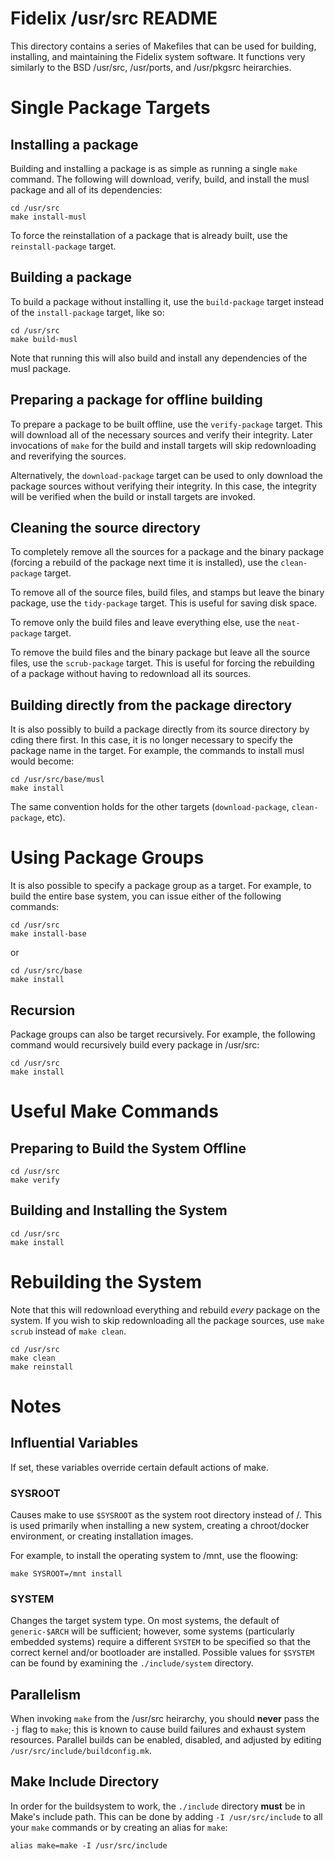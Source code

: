 Fidelix /usr/src README
================================================================================

This directory contains a series of Makefiles that can be used for building,
installing, and maintaining the Fidelix system software. It functions very
similarly to the BSD /usr/src, /usr/ports, and /usr/pkgsrc heirarchies.

# Single Package Targets

## Installing a package

Building and installing a package is as simple as running a single `make`
command. The following will download, verify, build, and install the musl
package and all of its dependencies:

    cd /usr/src
    make install-musl

To force the reinstallation of a package that is already built, use the
`reinstall-package` target.

## Building a package

To build a package without installing it, use the `build-package` target
instead of the `install-package` target, like so:

    cd /usr/src
    make build-musl

Note that running this will also build and install any dependencies of the
musl package.

## Preparing a package for offline building

To prepare a package to be built offline, use the `verify-package` target. This
will download all of the necessary sources and verify their integrity. Later
invocations of `make` for the build and install targets will skip redownloading
and reverifying the sources.

Alternatively, the `download-package` target can be used to only download the
package sources without verifying their integrity. In this case, the integrity
will be verified when the build or install targets are invoked.

## Cleaning the source directory

To completely remove all the sources for a package and the binary package
(forcing a rebuild of the package next time it is installed), use the
`clean-package` target.

To remove all of the source files, build files, and stamps but leave the
binary package, use the `tidy-package` target. This is useful for saving
disk space.

To remove only the build files and leave everything else, use the
`neat-package` target.

To remove the build files and the binary package but leave all the source
files, use the `scrub-package` target. This is useful for forcing the
rebuilding of a package without having to redownload all its sources.

## Building directly from the package directory

It is also possibly to build a package directly from its source directory by
cding there first. In this case, it is no longer necessary to specify the
package name in the target. For example, the commands to install musl would
become:

    cd /usr/src/base/musl
    make install

The same convention holds for the other targets (`download-package`,
`clean-package`, etc).

# Using Package Groups

It is also possible to specify a package group as a target. For example, to
build the entire base system, you can issue either of the following commands:

    cd /usr/src
    make install-base

or

    cd /usr/src/base
    make install

## Recursion

Package groups can also be target recursively. For example, the following
command would recursively build every package in /usr/src:

    cd /usr/src
    make install

# Useful Make Commands

## Preparing to Build the System Offline

    cd /usr/src
    make verify

## Building and Installing the System

    cd /usr/src
    make install

# Rebuilding the System

Note that this will redownload everything and rebuild *every* package on the
system. If you wish to skip redownloading all the package sources, use
`make scrub` instead of `make clean`.

    cd /usr/src
    make clean
    make reinstall

# Notes

## Influential Variables

If set, these variables override certain default actions of make.

### SYSROOT

Causes make to use `$SYSROOT` as the system root directory instead of /. This
is used primarily when installing a new system, creating a chroot/docker
environment, or creating installation images.

For example, to install the operating system to /mnt, use the floowing:

    make SYSROOT=/mnt install

### SYSTEM

Changes the target system type. On most systems, the default of `generic-$ARCH`
will be sufficient; however, some systems (particularly embedded systems)
require a different `SYSTEM` to be specified so that the correct kernel and/or
bootloader are installed. Possible values for `$SYSTEM` can be found by
examining the `./include/system` directory.

## Parallelism

When invoking `make` from the /usr/src heirarchy, you should **never** pass the
`-j` flag to `make`; this is known to cause build failures and exhaust system
resources. Parallel builds can be enabled, disabled, and adjusted by editing
`/usr/src/include/buildconfig.mk`.

## Make Include Directory

In order for the buildsystem to work, the `./include` directory **must** be in
Make's include path. This can be done by adding `-I /usr/src/include` to all
your `make` commands or by creating an alias for `make`:

    alias make=make -I /usr/src/include

